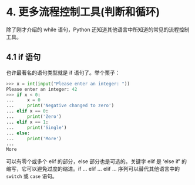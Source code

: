 # 4. 更多流程控制工具(判断和循环)

除了刚才介绍的 while 语句，Python 还知道其他语言中所知道的常见的流程控制工具。

## 4.1 if 语句

也许最著名的语句类型就是 if 语句了。举个栗子：

```python
>>> x = int(input("Please enter an integer: "))
Please enter an integer: 42
>>> if x < 0:
...     x = 0
...     print('Negative changed to zero')
... elif x == 0:
...     print('Zero')
... elif x == 1:
...     print('Single')
... else:
...     print('More')
...
More
```

可以有零个或多个 elif 的部分，else 部分也是可选的。关键字 elif 是 ‘else if’ 的缩写，它可以避免过度的缩进。if ... elif ... elif ... 序列可以替代其他语言中的 `switch` 或 `case` 语句。 
